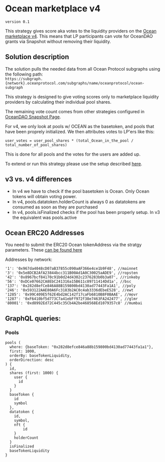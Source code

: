 # Ocean marketplace v4

```version 0.1```

This strategy gives score aka votes to the liquidity providers on the [Ocean marketplace v4](https://market.oceanprotocol.com). This means that LP participants can vote for OceanDAO grants via Snapshot without removing their liquidity.

## Solution description

The solution pulls the needed data from all Ocean Protocol subgraphs using the following path:  
```https://subgraph.{network}.oceanprotocol.com/subgraphs/name/oceanprotocol/ocean-subgraph```

This strategy is designed to give voting scores only to marketplace liquidity providers by calculating their individual pool shares. 

The remaining vote count comes from other strategies configured in [OceanDAO Snapshot Page](https://vote.oceanprotocol.com/#/).  

For v4, we only look at pools w/ OCEAN as the basetoken, and pools that have been proprely initialized. We then attributes votes to LP'ers like this:
```
user_votes = user_pool_shares * (total_Ocean_in_the_pool / total_number_of_pool_shares)
```
This is done for all pools and the votes for the users are added up.

To extend or run this strategy please use the setup described [here](https://docs.snapshot.page/strategies).

## v3 vs. v4 differences
- In v4 we have to check if the pool basetoken is Ocean. Only Ocean tokens will obtain voting power.
- In v4, pools.datatoken.holderCount is always 0 as datatokens are consumed as soon as they are purchased
- In v4, pools.isFinalized checks if the pool has been properly setup. In v3 the equivalent was pools.active

## Ocean ERC20 Addresses
You need to submit the ERC20 Ocean tokenAddress via the stratgy parameters. These [can be found here](https://github.com/oceanprotocol/contracts/blob/v4main/addresses/address.json)   

Addresses by network:
```
'1': '0x967da4048cD07aB37855c090aAF366e4ce1b9F48', //mainnet
'3': '0x5e8DCB2AfA23844bcc311B00Ad1A0C30025aADE9', //ropsten
'42': '0x8967bcf84170c91b0d24d4302c2376283b0b3a07', //rinkeby
'56': '0xDCe07662CA8EbC241316a15B611c89711414Dd1a', //bsc
'137': '0x282d8efCe846A88B159800bd4130ad77443Fa1A1', //poly
'246': '0x593122AAE80A6Fc3183b2AC0c4ab3336dEbeE528', //ewt
'1285': '0x99C409E5f62E4bd2AC142f17caFb6810B8F0BAAE', //movr
'1287': '0xF6410bf5d773C7a41ebFf972f38e7463FA242477', //glmr
'80001': '0xd8992Ed72C445c35Cb4A2be468568Ed1079357c8' //mumbai
```

## GraphQL queries:

### Pools

```
pools (
  where: {baseToken: "0x282d8efce846a88b159800bd4130ad77443fa1a1"},
  first: 1000, 
  orderBy: baseTokenLiquidity, 
  orderDirection: desc
) {
  id,
  shares (first: 1000) {
    user {
      id
    }
  }
  baseToken {
    id
    symbol
  },
  datatoken {
    id,
    symbol,
    nft {
        id
    }
    holderCount
  }
  isFinalized
  baseTokenLiquidity
}
```
